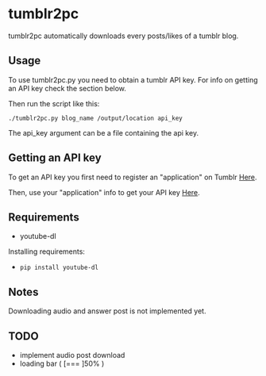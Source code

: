 # tumblr2pc

tumblr2pc automatically downloads every posts/likes of a tumblr blog.

## Usage

To use tumblr2pc.py you need to obtain a tumblr API key. For info on getting an API key check the section below.

Then run the script like this:

```./tumblr2pc.py blog_name /output/location api_key```

The api_key argument can be a file containing the api key.

## Getting an API key

To get an API key you first need to register an "application" on Tumblr [Here](https://www.tumblr.com/oauth/apps).

Then, use your "application" info to get your API key [Here](https://api.tumblr.com/console/calls/user/info).

## Requirements
- youtube-dl

Installing requirements:
- ```pip install youtube-dl```


## Notes

Downloading audio and answer post is not implemented yet.


## TODO
- implement audio post download
- loading bar ( [===   ]50% )

